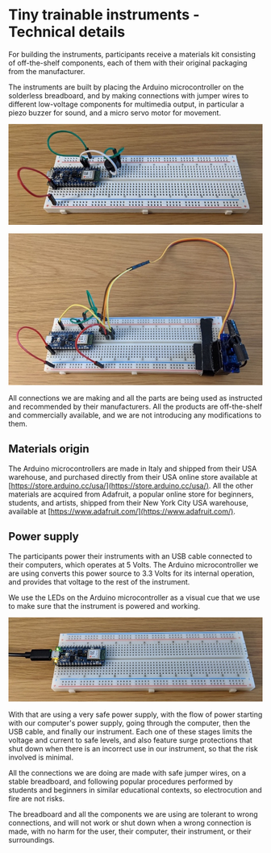 # Tiny trainable instruments - Technical details

For building the instruments, participants receive a materials kit consisting of off-the-shelf components, each of them with their original packaging from the manufacturer.

The instruments are built by placing the Arduino microcontroller on the solderless breadboard, and by making connections with jumper wires to different low-voltage components for multimedia output, in particular a piezo buzzer for sound, and a micro servo motor for movement.

![User guide output buzzer](../certification/images/user-guide-output-buzzer.jpg "User guide output buzzer")

![User guide output servo](../certification/images/user-guide-output-servo.jpg "User guide output servo")

All connections we are making and all the parts are being used as instructed and recommended by their manufacturers. All the products are off-the-shelf and commercially available, and we are not introducing any modifications to them.

## Materials origin

The Arduino microcontrollers are made in Italy and shipped from their USA warehouse, and purchased directly from their USA online store available at [https://store.arduino.cc/usa/](https://store.arduino.cc/usa/). All the other materials are acquired from Adafruit, a popular online store for beginners, students, and artists, shipped from their New York City USA warehouse, available at [https://www.adafruit.com/](https://www.adafruit.com/).

## Power supply

The participants power their instruments with an USB cable connected to their computers, which operates at 5 Volts. The Arduino microcontroller we are using converts this power source to 3.3 Volts for its internal operation, and provides that voltage to the rest of the instrument.

We use the LEDs on the Arduino microcontroller as a visual cue that we use to make sure that the instrument is powered and working.

![User guide usb on](../certification/images/user-guide-usb-on.jpg "User guide usb on")

With that are using a very safe power supply, with the flow of power starting with our computer's power supply, going through the computer, then the USB cable, and finally our instrument. Each one of these stages limits the voltage and current to safe levels, and also feature surge protections that shut down when there is an incorrect use in our instrument, so that the risk involved is minimal.

All the connections we are doing are made with safe jumper wires, on a stable breadboard, and following popular procedures performed by students and beginners in similar educational contexts, so electrocution and fire are not risks.

The breadboard and all the components we are using are tolerant to wrong connections, and will not work or shut down when a wrong connection is made, with no harm for the user, their computer, their instrument, or their surroundings.
